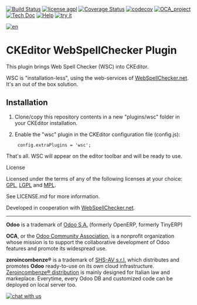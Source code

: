 [![Build Status](https://travis-ci.org/zeroincombenze/wsc.svg?branch=10.0)](https://travis-ci.org/zeroincombenze/wsc)
[![license agpl](https://img.shields.io/badge/licence-AGPL--3-blue.svg)](http://www.gnu.org/licenses/agpl-3.0.html)
[![Coverage Status](https://coveralls.io/repos/github/zeroincombenze/wsc/badge.svg?branch=10.0)](https://coveralls.io/github/zeroincombenze/wsc?branch=10.0)
[![codecov](https://codecov.io/gh/zeroincombenze/wsc/branch/10.0/graph/badge.svg)](https://codecov.io/gh/zeroincombenze/wsc/branch/10.0)
[![OCA_project](http://www.zeroincombenze.it/wp-content/uploads/ci-ct/prd/button-oca-10.svg)](https://github.com/OCA/wsc/tree/10.0)
[![Tech Doc](http://www.zeroincombenze.it/wp-content/uploads/ci-ct/prd/button-docs-10.svg)](http://wiki.zeroincombenze.org/en/Odoo/10.0/dev)
[![Help](http://www.zeroincombenze.it/wp-content/uploads/ci-ct/prd/button-help-10.svg)](http://wiki.zeroincombenze.org/en/Odoo/10.0/man/)
[![try it](http://www.zeroincombenze.it/wp-content/uploads/ci-ct/prd/button-try-it-10.svg)](http://erp10.zeroincombenze.it)


























































[![en](http://www.shs-av.com/wp-content/en_US.png)](http://wiki.zeroincombenze.org/it/Odoo/7.0/man)

CKEditor WebSpellChecker Plugin
================================

This plugin brings Web Spell Checker (WSC) into CKEditor.

WSC is "installation-less", using the web-services of [WebSpellChecker.net](http://www.webspellchecker.net/). It's an out of the box solution.

Installation
------------






1. Clone/copy this repository contents in a new "plugins/wsc" folder in your CKEditor installation.
2. Enable the "wsc" plugin in the CKEditor configuration file (config.js):

        config.extraPlugins = 'wsc';

That's all. WSC will appear on the editor toolbar and will be ready to use.

License

Licensed under the terms of any of the following licenses at your choice: [GPL](http://www.gnu.org/licenses/gpl.html), [LGPL](http://www.gnu.org/licenses/lgpl.html) and [MPL](http://www.mozilla.org/MPL/MPL-1.1.html).

See LICENSE.md for more information.

Developed in cooperation with [WebSpellChecker.net](http://www.webspellchecker.net/).

[//]: # (copyright)

----

**Odoo** is a trademark of [Odoo S.A.](https://www.odoo.com/) (formerly OpenERP, formerly TinyERP)

**OCA**, or the [Odoo Community Association](http://odoo-community.org/), is a nonprofit organization whose
mission is to support the collaborative development of Odoo features and
promote its widespread use.

**zeroincombenze®** is a trademark of [SHS-AV s.r.l.](http://www.shs-av.com/)
which distributes and promotes **Odoo** ready-to-use on its own cloud infrastructure.
[Zeroincombenze® distribution](http://wiki.zeroincombenze.org/en/Odoo)
is mainly designed for Italian law and markeplace.
Everytime, every Odoo DB and customized code can be deployed on local server too.

[//]: # (end copyright)

[//]: # (addons)

[//]: # (end addons)

[![chat with us](https://www.shs-av.com/wp-content/chat_with_us.gif)](https://tawk.to/85d4f6e06e68dd4e358797643fe5ee67540e408b)
